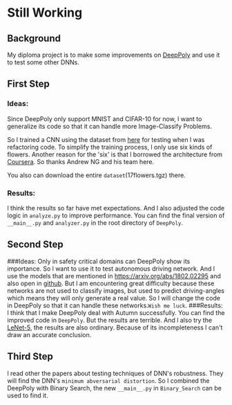 # Still Working

## Background
My diploma project is to make some improvements on [DeepPoly](https://github.com/eth-sri/eran)
and use it to test some other DNNs.

## First Step

### Ideas:
Since DeepPoly only support MNIST and CIFAR-10 for now, l want to generalize its code so that
it can handle more Image-Classify Problems.

So l trained a CNN using the dataset from [here](http://www.robots.ox.ac.uk/~vgg/data/) for testing when l was refactoring 
code. To simplify the training process, l only use six kinds of flowers. Another reason for the 'six' is
that l borrowed the architecture from [Coursera](https://www.coursera.org/learn/convolutional-neural-networks/home/welcome).
So thanks Andrew NG and his team here.

You also can download the entire `dataset`(17flowers.tgz) there.
### Results:
l think the results so far have met expectations. And l also adjusted the code logic in `analyze.py` to improve performance.
You can find the final version of `__main__.py` and `analyzer.py` in the root directory of `DeepPoly`. 
## Second Step
###Ideas:
Only in safety critical domains can DeepPoly show its importance. So 
l want to use it to test autonomous driving network. And l 
use the models that are mentioned in <https://arxiv.org/abs/1802.02295>
and also open in [github](https://github.com/udacity/self-driving-car).
But l am encountering great difficulty because these networks are not used
to classify images, but used to predict driving-angles which means they will only
generate a real value. So l will change the code in DeepPoly so that it 
can handle these networks.`Wish me luck`.
###Results:
l think that l make DeepPoly deal with Autumn successfully. You can find the improved code in `DeepPoly`.
But the results are terrible. And l also try the [LeNet-5](https://github.com/ganyc717/LeNet), the results are also ordinary. 
Because of its incompleteness l can't draw an accurate conclusion.
## Third Step
l read other the papers about testing techniques of DNN's robustness. They will find the DNN's 
`minimum abversarial distortion`. So l combined the DeepPoly with Binary Search, the new `__main__.py` in `Binary_Search`
can be used to find it.